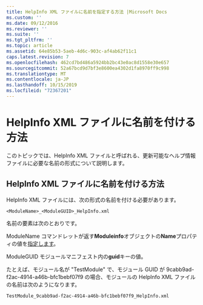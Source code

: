 ```yaml
---
title: HelpInfo XML ファイルに名前を指定する方法 |Microsoft Docs
ms.custom: ''
ms.date: 09/12/2016
ms.reviewer: ''
ms.suite: ''
ms.tgt_pltfrm: ''
ms.topic: article
ms.assetid: 64e85b53-5aeb-4d6c-903c-af4ab62f11c1
caps.latest.revision: 7
ms.openlocfilehash: 462cd7bd486a5924bb2bc43e0ac8d1558e30e657
ms.sourcegitcommit: 52a67bcd9d7bf3e8600ea4302d1fa8970ff9c998
ms.translationtype: MT
ms.contentlocale: ja-JP
ms.lasthandoff: 10/15/2019
ms.locfileid: "72367201"
---
```

# <a name="how-to-name-a-helpinfo-xml-file"></a>HelpInfo XML ファイルに名前を付ける方法

このトピックでは、HelpInfo XML ファイルと呼ばれる、更新可能なヘルプ情報ファイルに必要な名前の形式について説明します。

## <a name="how-to-name-a-helpinfo-xml-file"></a>HelpInfo XML ファイルに名前を付ける方法

HelpInfo XML ファイルには、次の形式の名前を付ける必要があります。

`<ModuleName>_<ModuleGUID>_HelpInfo.xml`

名前の要素は次のとおりです。

ModuleName コマンドレットが返す**Moduleinfo**オブジェクトの**Name**プロパティの値を[指定します](/powershell/module/Microsoft.PowerShell.Core/Get-Module)。

ModuleGUID モジュールマニフェスト内の**guid**キーの値。

たとえば、モジュール名が "TestModule" で、モジュール GUID が 9cabb9ad-f2ac-4914-a46b-bfc1bebf07f9 の場合、モジュールの HelpInfo XML ファイルの名前は次のようになります。

`TestModule_9cabb9ad-f2ac-4914-a46b-bfc1bebf07f9_HelpInfo.xml`